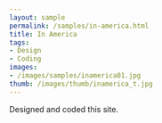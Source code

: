 ```yaml
---
layout: sample
permalink: /samples/in-america.html
title: In America
tags:
- Design
- Coding
images:
- /images/samples/inamerica01.jpg
thumb: /images/thumb/inamerica_t.jpg
---
```

Designed and coded this site.
